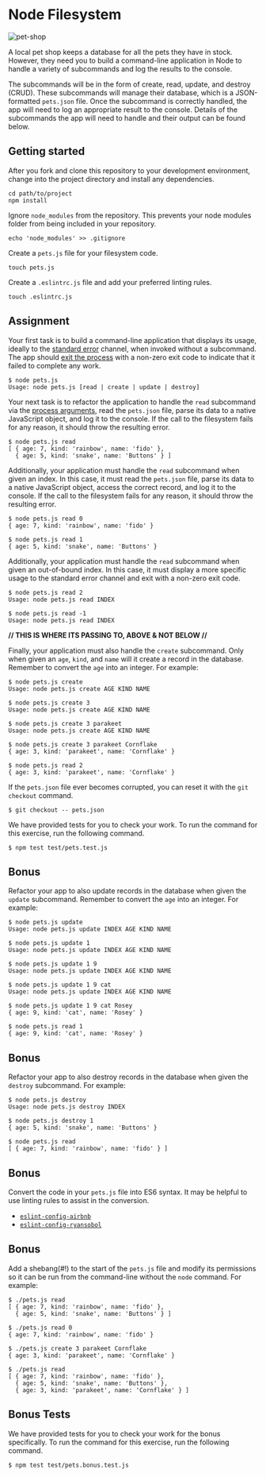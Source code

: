 # Node Filesystem

![pet-shop](https://i.imgur.com/9tvF4Lx.jpg)

A local pet shop keeps a database for all the pets they have in stock. However, they need you to build a command-line application in Node to handle a variety of subcommands and log the results to the console.

The subcommands will be in the form of create, read, update, and destroy (CRUD). These subcommands will manage their database, which is a JSON-formatted `pets.json` file. Once the subcommand is correctly handled, the app will need to log an appropriate result to the console. Details of the subcommands the app will need to handle and their output can be found below.

## Getting started

After you fork and clone this repository to your development environment, change into the project directory and install any dependencies.

```shell
cd path/to/project
npm install
```

Ignore `node_modules` from the repository. This prevents your node modules folder from being included in your repository.

```shell
echo 'node_modules' >> .gitignore
```

Create a `pets.js` file for your filesystem code.

```shell
touch pets.js
```

Create a `.eslintrc.js` file and add your preferred linting rules.

```shell
touch .eslintrc.js
```

## Assignment

Your first task is to build a command-line application that displays its usage, ideally to the [standard error]['stderr'] channel, when invoked without a subcommand. The app should [exit the process]['exit'] with a non-zero exit code to indicate that it failed to complete any work.

```shell
$ node pets.js
Usage: node pets.js [read | create | update | destroy]
```

Your next task is to refactor the application to handle the `read` subcommand via the [process arguments]['argv'], read the `pets.json` file, parse its data to a native JavaScript object, and log it to the console. If the call to the filesystem fails for any reason, it should throw the resulting error.

```shell
$ node pets.js read
[ { age: 7, kind: 'rainbow', name: 'fido' },
  { age: 5, kind: 'snake', name: 'Buttons' } ]
```

Additionally, your application must handle the `read` subcommand when given an index. In this case, it must read the `pets.json` file, parse its data to a native JavaScript object, access the correct record, and log it to the console. If the call to the filesystem fails for any reason, it should throw the resulting error.

```shell
$ node pets.js read 0
{ age: 7, kind: 'rainbow', name: 'fido' }

$ node pets.js read 1
{ age: 5, kind: 'snake', name: 'Buttons' }
```

Additionally, your application must handle the `read` subcommand when given an out-of-bound index. In this case, it must display a more specific usage to the standard error channel and exit with a non-zero exit code.

```shell
$ node pets.js read 2
Usage: node pets.js read INDEX

$ node pets.js read -1
Usage: node pets.js read INDEX
```

**// THIS IS WHERE ITS PASSING TO, ABOVE & NOT BELOW //**

Finally, your application must also handle the `create` subcommand. Only when given an `age`, `kind`, and `name` will it create a record in the database. Remember to convert the `age` into an integer. For example:

```shell
$ node pets.js create
Usage: node pets.js create AGE KIND NAME

$ node pets.js create 3
Usage: node pets.js create AGE KIND NAME

$ node pets.js create 3 parakeet
Usage: node pets.js create AGE KIND NAME

$ node pets.js create 3 parakeet Cornflake
{ age: 3, kind: 'parakeet', name: 'Cornflake' }

$ node pets.js read 2
{ age: 3, kind: 'parakeet', name: 'Cornflake' }
```

If the `pets.json` file ever becomes corrupted, you can reset it with the `git checkout` command.

```shell
$ git checkout -- pets.json
```

We have provided tests for you to check your work. To run the command for this exercise, run the following command.

```shell
$ npm test test/pets.test.js
```

## Bonus

Refactor your app to also update records in the database when given the `update` subcommand. Remember to convert the `age` into an integer. For example:

```shell
$ node pets.js update
Usage: node pets.js update INDEX AGE KIND NAME

$ node pets.js update 1
Usage: node pets.js update INDEX AGE KIND NAME

$ node pets.js update 1 9
Usage: node pets.js update INDEX AGE KIND NAME

$ node pets.js update 1 9 cat
Usage: node pets.js update INDEX AGE KIND NAME

$ node pets.js update 1 9 cat Rosey
{ age: 9, kind: 'cat', name: 'Rosey' }

$ node pets.js read 1
{ age: 9, kind: 'cat', name: 'Rosey' }
```

## Bonus

Refactor your app to also destroy records in the database when given the `destroy` subcommand. For example:

```shell
$ node pets.js destroy
Usage: node pets.js destroy INDEX

$ node pets.js destroy 1
{ age: 5, kind: 'snake', name: 'Buttons' }

$ node pets.js read
[ { age: 7, kind: 'rainbow', name: 'fido' } ]
```

## Bonus

Convert the code in your `pets.js` file into ES6 syntax. It may be helpful to use linting rules to assist in the conversion.

- [`eslint-config-airbnb`]['airbnb']
- [`eslint-config-ryansobol`]['ryansobol']

## Bonus

Add a shebang(#!) to the start of the `pets.js` file and modify its permissions so it can be run from the command-line without the `node` command. For example:

```shell
$ ./pets.js read
[ { age: 7, kind: 'rainbow', name: 'fido' },
  { age: 5, kind: 'snake', name: 'Buttons' } ]

$ ./pets.js read 0
{ age: 7, kind: 'rainbow', name: 'fido' }

$ ./pets.js create 3 parakeet Cornflake
{ age: 3, kind: 'parakeet', name: 'Cornflake' }

$ ./pets.js read
[ { age: 7, kind: 'rainbow', name: 'fido' },
  { age: 5, kind: 'snake', name: 'Buttons' },
  { age: 3, kind: 'parakeet', name: 'Cornflake' } ]
```

## Bonus Tests

We have provided tests for you to check your work for the bonus specifically. To run the command for this exercise, run the following command.

```shell
$ npm test test/pets.bonus.test.js
```

['airbnb']: https://www.npmjs.com/package/eslint-config-airbnb
['argv']: https://nodejs.org/api/process.html#process_process_argv
['exit']: https://nodejs.org/api/process.html#process_process_exit_code
['ryansobol']: https://github.com/ryansobol/eslint-config-ryansobol#language-configuration
['stderr']: https://nodejs.org/api/console.html#console_console_error_data
